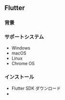 

## Flutter

### 背景



### サポートシステム

- Windows
- macOS
- Linux
- Chrome OS

### インストール

- Flutter SDK  ダウンロード
- 

